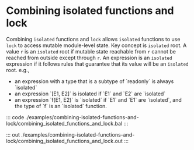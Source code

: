 # Combining isolated functions and lock

Combining `isolated` functions and `lock` allows `isolated` functions to use
`lock` to access mutable module-level state.
Key concept is `isolated` root. A value `r` is an `isolated` root if mutable state reachable
from `r` cannot be reached from outside except through `r`. An expression is an
`isolated` expression if it follows rules that guarantee that its value will be an
`isolated` root. e.g.,
<ul>
<li>an expression with a type that is a subtype of `readonly` is always `isolated`</li>
<li>an expression `[E1, E2]` is isolated if `E1` and `E2` are `isolated`</li>
<li>an expression `f(E1, E2)` is `isolated` if `E1` and `E1` are `isolated`, and
the type of `f` is an `isolated` function.</li>
</ul>


::: code ./examples/combining-isolated-functions-and-lock/combining_isolated_functions_and_lock.bal :::

::: out ./examples/combining-isolated-functions-and-lock/combining_isolated_functions_and_lock.out :::